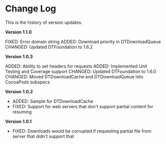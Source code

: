 Change Log
==========

This is the history of version updates.

**Version 1.1.0**

FIXED: Error domain string
ADDED: Download priority in DTDownloadQueue
CHANGED: Updated DTFoundation to 1.6.2

**Version 1.0.3**

ADDED: Ability to set headers for requests
ADDED: Implemented Unit Testing and Coverage support
CHANGED: Updated DTFoundation to 1.6.0
CHANGED: Moved DTDownloadCache and DTDownloadQueue into CocoaPods subspecs

**Version 1.0.2**

- ADDED: Sample for DTDownloadCache
- FIXED: Support for web servers that don't support partial content for resuming

**Version 1.0.1**

- FIXED: Downloads would be corrupted if requesting partial file from server that didn't support that

